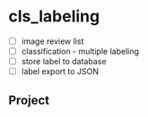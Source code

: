 # cls_labeling

- [ ] image review list
- [ ] classification - multiple labeling
- [ ] store label to database
- [ ] label export to JSON

## Project
